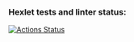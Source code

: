### Hexlet tests and linter status:
[![Actions Status](https://github.com/ddm14159/php-project-lvl3/workflows/hexlet-check/badge.svg)](https://github.com/ddm14159/php-project-lvl3/actions)